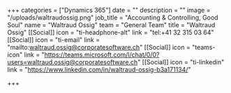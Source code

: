 +++
categories = ["Dynamics 365"]
date = ""
description = ""
image = "/uploads/waltraudossig.png"
job_title = "Accounting & Controlling, Good Soul"
name = "Waltraud Ossig"
team = "General Team"
title = "Waltraud Ossig"
[[Social]]
icon = "ti-headphone-alt"
link = "tel:+41 32 315 03 64"
[[Social]]
icon = "ti-email"
link = "mailto:waltraud.ossig@corporatesoftware.ch"
[[Social]]
icon = "teams-icon"
link = "https://teams.microsoft.com/l/chat/0/0?users=waltraud.ossig@corporatesoftware.ch"
[[Social]]
icon = "ti-linkedin"
link = "https://www.linkedin.com/in/waltraud-ossig-b3a171134/"

+++
